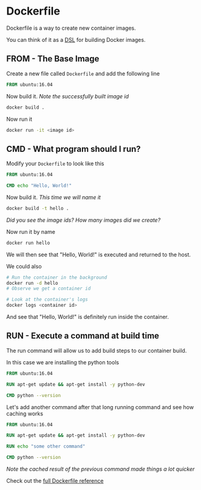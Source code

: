 # Dockerfile

Dockerfile is a way to create new container images. 

You can think of it as a [DSL](https://en.wikipedia.org/wiki/Domain-specific_language) for building Docker images.

## FROM - The Base Image

Create a new file called `Dockerfile` and add the following line

```Dockerfile
FROM ubuntu:16.04
```

Now build it. _Note the successfully built image id_

```bash
docker build .
```

Now run it

```bash
docker run -it <image id>
```

## CMD - What program should I run?

Modify your `Dockerfile` to look like this

```Dockerfile
FROM ubuntu:16.04

CMD echo "Hello, World!"
```

Now build it. _This time we will name it_

```bash
docker build -t hello .
```

_Did you see the image ids? How many images did we create?_

Now run it by name

```bash
docker run hello
```

We will then see that "Hello, World!" is executed and returned to the host.

We could also

```bash
# Run the container in the background
docker run -d hello
# Observe we get a container id

# Look at the container's logs
docker logs <container id>
```
And see that "Hello, World!" is definitely run inside the container.


## RUN - Execute a command at build time

The run command will allow us to add build steps to our container build.

In this case we are installing the python tools

```Dockerfile
FROM ubuntu:16.04

RUN apt-get update && apt-get install -y python-dev

CMD python --version
```

Let's add another command after that long running command and see how caching works

```Dockerfile
FROM ubuntu:16.04

RUN apt-get update && apt-get install -y python-dev

RUN echo "some other command"

CMD python --version
```

_Note the cached result of the previous command made things a lot quicker_

Check out the [full Dockerfile reference](https://docs.docker.com/engine/reference/builder/)